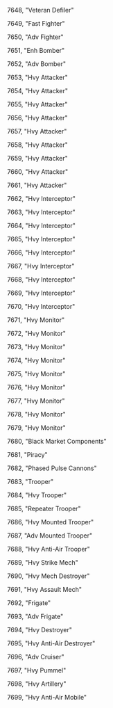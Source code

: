﻿7648, "Veteran Defiler"

7649, "Fast Fighter"

7650, "Adv Fighter"

7651, "Enh Bomber"

7652, "Adv Bomber"

7653, "Hvy Attacker"

7654, "Hvy Attacker"

7655, "Hvy Attacker"

7656, "Hvy Attacker"

7657, "Hvy Attacker"

7658, "Hvy Attacker"

7659, "Hvy Attacker"

7660, "Hvy Attacker"

7661, "Hvy Attacker"

7662, "Hvy Interceptor"

7663, "Hvy Interceptor"

7664, "Hvy Interceptor"

7665, "Hvy Interceptor"

7666, "Hvy Interceptor"

7667, "Hvy Interceptor"

7668, "Hvy Interceptor"

7669, "Hvy Interceptor"

7670, "Hvy Interceptor"

7671, "Hvy Monitor"

7672, "Hvy Monitor"

7673, "Hvy Monitor"

7674, "Hvy Monitor"

7675, "Hvy Monitor"

7676, "Hvy Monitor"

7677, "Hvy Monitor"

7678, "Hvy Monitor"

7679, "Hvy Monitor"

7680, "Black Market Components"

7681, "Piracy"

7682, "Phased Pulse Cannons"

7683, "Trooper"

7684, "Hvy Trooper"

7685, "Repeater Trooper"

7686, "Hvy Mounted Trooper"

7687, "Adv Mounted Trooper"

7688, "Hvy Anti-Air Trooper"

7689, "Hvy Strike Mech"

7690, "Hvy Mech Destroyer"

7691, "Hvy Assault Mech"

7692, "Frigate"

7693, "Adv Frigate"

7694, "Hvy Destroyer"

7695, "Hvy Anti-Air Destroyer"

7696, "Adv Cruiser"

7697, "Hvy Pummel"

7698, "Hvy Artillery"

7699, "Hvy Anti-Air Mobile"

